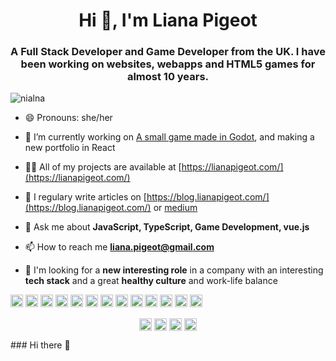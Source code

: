 <h1 align="center">Hi 👋, I'm Liana Pigeot</h1>
<h3 align="center">A Full Stack Developer and Game Developer from the UK. I have been working on websites, webapps and HTML5 games for almost 10 years.</h3>
<p align="left"> <img src="https://komarev.com/ghpvc/?username=nialna" alt="nialna" /> </p>

- 😄 Pronouns: she/her

- 🔭 I’m currently working on [A small game made in Godot](https://blog.lianapigeot.com/projects/grassy-chimera/), and making a new portfolio in React

- 👩‍💻 All of my projects are available at [https://lianapigeot.com/](https://lianapigeot.com/)

- 📝 I regulary write articles on [https://blog.lianapigeot.com/](https://blog.lianapigeot.com/) or [medium](https://medium.com/@liana.pigeot/)

- 💬 Ask me about **JavaScript, TypeScript, Game Development, vue.js**

- 📫 How to reach me **liana.pigeot@gmail.com**

- 👯 I'm looking for a **new interesting role** in a company with an interesting **tech stack** and a great **healthy culture** and work-life balance

<p align="left"><img src="https://konpa.github.io/devicon/devicon.git/icons/vuejs/vuejs-original-wordmark.svg" alt="vuejs" width="20" height="20"/> <img src="https://konpa.github.io/devicon/devicon.git/icons/css3/css3-original-wordmark.svg" alt="css3" width="20" height="20"/> <img src="https://konpa.github.io/devicon/devicon.git/icons/html5/html5-original-wordmark.svg" alt="html5" width="20" height="20"/> <img src="https://konpa.github.io/devicon/devicon.git/icons/javascript/javascript-original.svg" alt="javascript" width="20" height="20"/> <img src="https://konpa.github.io/devicon/devicon.git/icons/typescript/typescript-original.svg" alt="typescript" width="20" height="20"/> <img src="https://konpa.github.io/devicon/devicon.git/icons/mongodb/mongodb-original-wordmark.svg" alt="mongodb" width="20" height="20"/> <img src="https://konpa.github.io/devicon/devicon.git/icons/mysql/mysql-original-wordmark.svg" alt="mysql" width="20" height="20"/> <img src="https://konpa.github.io/devicon/devicon.git/icons/php/php-original.svg" alt="php" width="20" height="20"/> <img src="https://konpa.github.io/devicon/devicon.git/icons/sass/sass-original.svg" alt="sass" width="20" height="20"/> <img src="https://konpa.github.io/devicon/devicon.git/icons/nodejs/nodejs-original-wordmark.svg" alt="nodejs" width="20" height="20"/> <img src="https://konpa.github.io/devicon/devicon.git/icons/python/python-original-wordmark.svg" alt="python" width="20" height="20"/> <img src="https://konpa.github.io/devicon/devicon.git/icons/swift/swift-original-wordmark.svg" alt="swift" width="20" height="20"/> <img src="https://konpa.github.io/devicon/devicon.git/icons/express/express-original-wordmark.svg" alt="express" width="20" height="20"/></p><p align="center">
<a href="https://dev.to/nialna" target="blank"><img align="center" src="https://cdn.jsdelivr.net/npm/simple-icons@3.0.1/icons/dev-dot-to.svg" alt="nialna" height="20" width="20" /></a>
<a href="https://twitter.com/nialariaa" target="blank"><img align="center" src="https://cdn.jsdelivr.net/npm/simple-icons@3.0.1/icons/twitter.svg" alt="nialariaa" height="20" width="20" /></a>
<a href="https://linkedin.com/in/lianapigeot" target="blank"><img align="center" src="https://cdn.jsdelivr.net/npm/simple-icons@3.0.1/icons/linkedin.svg" alt="lianapigeot" height="20" width="20" /></a>
<a href="https://medium.com/@liana.pigeot" target="blank"><img align="center" src="https://cdn.jsdelivr.net/npm/simple-icons@3.0.1/icons/medium.svg" alt="@liana.pigeot" height="20" width="20" /></a>
</p>
### Hi there 👋

<!--
**nialna/nialna** is a ✨ _special_ ✨ repository because its `README.md` (this file) appears on your GitHub profile.

Here are some ideas to get you started:

- 🔭 I’m currently working on ...
- 🌱 I’m currently learning ...
- 👯 I’m looking to collaborate on ...
- 🤔 I’m looking for help with ...
- 💬 Ask me about ...
- 📫 How to reach me: ...
- 😄 Pronouns: ...
- ⚡ Fun fact: ...
-->
